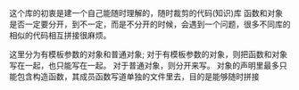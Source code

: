 这个库的初衷是建一个自己能随时理解的，随时裁剪的代码(知识)库
函数和对象是否一定要分开，到不一定，而是不分开的时候，会遇到一个问题，很多不同库的相似的代码相互拼接很麻烦。

这里分为有模板参数的对象和普通对象;
对于有模板参数的对象，则把函数和对象写在一起，也只能写在一起。
对于普通对象，则分开来写。
对象的声明里最多只能包含构造函数，其成员函数写道单独的文件里去，目的是能够随时拼接
